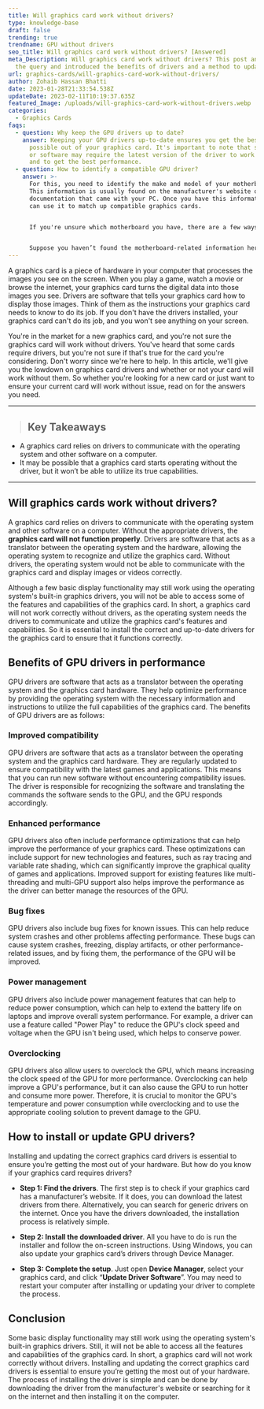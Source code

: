 ```yaml
---
title: Will graphics card work without drivers?
type: knowledge-base
draft: false
trending: true
trendname: GPU without drivers
seo_title: Will graphics card work without drivers? [Answered]
meta_Description: Will graphics card work without drivers? This post answered
  the query and introduced the benefits of drivers and a method to update them.
url: graphics-cards/will-graphics-card-work-without-drivers/
author: Zohaib Hassan Bhatti
date: 2023-01-28T21:33:54.538Z
updateDate: 2023-02-11T10:19:37.635Z
featured_Image: /uploads/will-graphics-card-work-without-drivers.webp
categories:
  - Graphics Cards
faqs:
  - question: Why keep the GPU drivers up to date?
    answer: Keeping your GPU drivers up-to-date ensures you get the best performance
      possible out of your graphics card. It's important to note that some games
      or software may require the latest version of the driver to work correctly
      and to get the best performance.
  - question: How to identify a compatible GPU driver?
    answer: >-
      For this, you need to identify the make and model of your motherboard.
      This information is usually found on the manufacturer's website or in the
      documentation that came with your PC. Once you have this information, you
      can use it to match up compatible graphics cards.


      If you're unsure which motherboard you have, there are a few ways to find out. One is to open up **System Information** (on a PC) or **System Preferences** (on a Mac). You can find your motherboard's information under the "**Hardware**" section.


      Suppose you haven’t found the motherboard-related information here or want to try another method. In such a case, you can **use an online tool** like **CPU-Z**, which will give you all the information about your motherboard, including the make and model.
---
```

A graphics card is a piece of hardware in your computer that processes the images you see on the screen. When you play a game, watch a movie or browse the internet, your graphics card turns the digital data into those images you see. Drivers are software that tells your graphics card how to display those images. Think of them as the instructions your graphics card needs to know to do its job. If you don't have the drivers installed, your graphics card can't do its job, and you won't see anything on your screen.

You're in the market for a new graphics card, and you're not sure the graphics card will work without drivers. You've heard that some cards require drivers, but you're not sure if that's true for the card you're considering. Don't worry since we're here to help. In this article, we'll give you the lowdown on graphics card drivers and whether or not your card will work without them. So whether you're looking for a new card or just want to ensure your current card will work without issue, read on for the answers you need.

- - -

> ## Key Takeaways

* A graphics card relies on drivers to communicate with the operating system and other software on a computer.
* It may be possible that a graphics card starts operating without the driver, but it won’t be able to utilize its true capabilities.

- - -

## Will graphics cards work without drivers?

A graphics card relies on drivers to communicate with the operating system and other software on a computer. Without the appropriate drivers, the **graphics card will not function properly**. Drivers are software that acts as a translator between the operating system and the hardware, allowing the operating system to recognize and utilize the graphics card. Without drivers, the operating system would not be able to communicate with the graphics card and display images or videos correctly.

Although a few basic display functionality may still work using the operating system's built-in graphics drivers, you will not be able to access some of the features and capabilities of the graphics card. In short, a graphics card will not work correctly without drivers, as the operating system needs the drivers to communicate and utilize the graphics card's features and capabilities. So it is essential to install the correct and up-to-date drivers for the graphics card to ensure that it functions correctly.

## Benefits of GPU drivers in performance

GPU drivers are software that acts as a translator between the operating system and the graphics card hardware. They help optimize performance by providing the operating system with the necessary information and instructions to utilize the full capabilities of the graphics card. The benefits of GPU drivers are as follows:

### Improved compatibility

GPU drivers are software that acts as a translator between the operating system and the graphics card hardware. They are regularly updated to ensure compatibility with the latest games and applications. This means that you can run new software without encountering compatibility issues. The driver is responsible for recognizing the software and translating the commands the software sends to the GPU, and the GPU responds accordingly.

### Enhanced performance

GPU drivers also often include performance optimizations that can help improve the performance of your graphics card. These optimizations can include support for new technologies and features, such as ray tracing and variable rate shading, which can significantly improve the graphical quality of games and applications. Improved support for existing features like multi-threading and multi-GPU support also helps improve the performance as the driver can better manage the resources of the GPU.

### Bug fixes

GPU drivers also include bug fixes for known issues. This can help reduce system crashes and other problems affecting performance. These bugs can cause system crashes, freezing, display artifacts, or other performance-related issues, and by fixing them, the performance of the GPU will be improved.

### Power management

GPU drivers also include power management features that can help to reduce power consumption, which can help to extend the battery life on laptops and improve overall system performance. For example, a driver can use a feature called "Power Play" to reduce the GPU's clock speed and voltage when the GPU isn't being used, which helps to conserve power.

### Overclocking

GPU drivers also allow users to overclock the GPU, which means increasing the clock speed of the GPU for more performance. Overclocking can help improve a GPU's performance, but it can also cause the GPU to run hotter and consume more power. Therefore, it is crucial to monitor the GPU's temperature and power consumption while overclocking and to use the appropriate cooling solution to prevent damage to the GPU.

## How to install or update GPU drivers?

Installing and updating the correct graphics card drivers is essential to ensure you’re getting the most out of your hardware. But how do you know if your graphics card requires drivers?

* **Step 1: Find the drivers**. The first step is to check if your graphics card has a manufacturer’s website. If it does, you can download the latest drivers from there. Alternatively, you can search for generic drivers on the internet. Once you have the drivers downloaded, the installation process is relatively simple.


* **Step 2: Install the downloaded driver**. All you have to do is run the installer and follow the on-screen instructions. Using Windows, you can also update your graphics card’s drivers through Device Manager.


* **Step 3: Complete the setup**. Just open **Device Manager**, select your graphics card, and click “**Update Driver Software**”. You may need to restart your computer after installing or updating your driver to complete the process.

## Conclusion

Some basic display functionality may still work using the operating system's built-in graphics drivers. Still, it will not be able to access all the features and capabilities of the graphics card. In short, a graphics card will not work correctly without drivers. Installing and updating the correct graphics card drivers is essential to ensure you’re getting the most out of your hardware. The process of installing the driver is simple and can be done by downloading the driver from the manufacturer's website or searching for it on the internet and then installing it on the computer.
